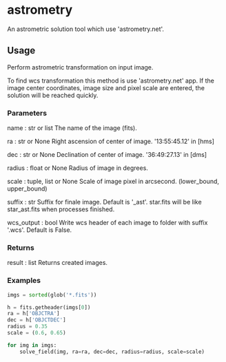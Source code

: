 # astrometry
An astrometric solution tool which use 'astrometry.net'.

## Usage

Perform astrometric transformation on input image.

To find wcs transformation this method is use 'astrometry.net' app.
If the image center coordinates, image size and pixel scale are
entered, the solution will be reached quickly.

### Parameters

name : str or list
    The name of the image (fits).

ra : str or None
    Right ascension of center of image.
    '13:55:45.12' in [hms]

dec : str or None
    Declination of center of image.
    '36:49:27.13' in [dms]

radius : float or None
    Radius of image in degrees.

scale : tuple, list or None
    Scale of image pixel in arcsecond. (lower_bound, upper_bound)

suffix : str
    Suffix for finale image. Default is '_ast'.
    star.fits will be like star_ast.fits when processes finished.

wcs_output : bool
    Write wcs header of each image to folder with suffix '.wcs'.
    Default is False.

### Returns

result : list
    Returns created images.

### Examples

```python
imgs = sorted(glob('*.fits'))

h = fits.getheader(imgs[0])
ra = h['OBJCTRA']
dec = h['OBJCTDEC']
radius = 0.35
scale = (0.6, 0.65)

for img in imgs:
    solve_field(img, ra=ra, dec=dec, radius=radius, scale=scale)
```
